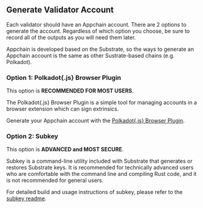 ## Generate Validator Account

Each validator should have an Appchain account. There are 2 options to generate the account. Regardless of which option you choose, be sure to record all of the outputs as you will need them later.

Appchain is developed based on the Substrate, so the ways to generate an Appchain account is the same as other Sustrate-based chains (e.g. Polkadot).

### Option 1: Polkadot{.js} Browser Plugin

This option is **RECOMMENDED FOR MOST USERS**.

The Polkadot{.js} Browser Plugin is a simple tool for managing accounts in a browser extension which can sign extrinsics.

Generate your Appchain account with the [Polkadot{.js} Browser Plugin](https://wiki.polkadot.network/docs/en/learn-account-generation#polkadotjs-browser-plugin).

### Option 2: Subkey

This option is **ADVANCED and MOST SECURE**.

Subkey is a command-line utility included with Substrate that generates or restores Substrate keys. It is recommended for technically advanced users who are comfortable with the command line and compiling Rust code, and it is not recommended for general users.

For detailed build and usage instructions of subkey, please refer to the [subkey readme](https://github.com/paritytech/substrate/tree/master/bin/utils/subkey).
